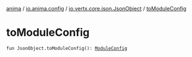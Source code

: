 [anima](../../index.md) / [io.anima.config](../index.md) / [io.vertx.core.json.JsonObject](index.md) / [toModuleConfig](./to-module-config.md)

# toModuleConfig

`fun JsonObject.toModuleConfig(): `[`ModuleConfig`](../-module-config/index.md)